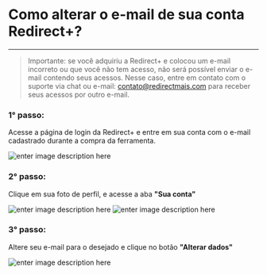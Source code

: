 ﻿# Como alterar o e-mail de sua conta Redirect+?

<hr>

> Importante: se você adquiriu a Redirect+ e colocou um e-mail incorreto ou que você não tem acesso, não será possível enviar o e-mail contendo seus acessos. Nesse caso, entre em contato com o suporte via chat ou e-mail: contato@redirectmais.com para receber seus acessos por outro e-mail.



### 1° passo:

Acesse a página de login da Redirect+ e entre em sua conta com o e-mail cadastrado durante a compra da ferramenta.

![enter image description here](https://i.imgur.com/gHHGJmH.png)


### 2° passo:
Clique em sua foto de perfil, e acesse a aba  **"Sua conta"**

![enter image description here](https://i.imgur.com/4vGUW2k.png)
![enter image description here](https://i.imgur.com/rBITonW.png)

### 3° passo:

Altere seu e-mail para o desejado e clique no botão **"Alterar dados"**

![enter image description here](https://i.imgur.com/hUXYI83.png)


